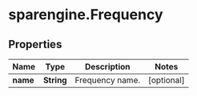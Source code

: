 # sparengine.Frequency

## Properties

Name | Type | Description | Notes
------------ | ------------- | ------------- | -------------
**name** | **String** | Frequency name. | [optional] 


